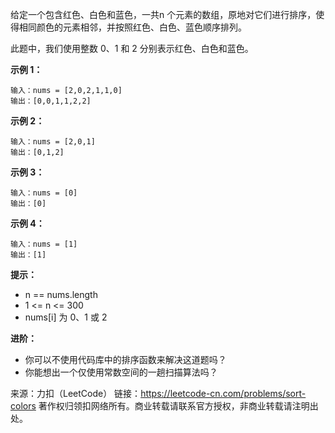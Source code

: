 给定一个包含红色、白色和蓝色，一共n 个元素的数组，原地对它们进行排序，使得相同颜色的元素相邻，并按照红色、白色、蓝色顺序排列。

此题中，我们使用整数 0、1 和 2 分别表示红色、白色和蓝色。



**示例 1：**
```
输入：nums = [2,0,2,1,1,0]
输出：[0,0,1,1,2,2]
```
**示例 2：**
```
输入：nums = [2,0,1]
输出：[0,1,2]
```
**示例 3：**
```
输入：nums = [0]
输出：[0]
```
**示例 4：**
```
输入：nums = [1]
输出：[1]
```

**提示：**

* n == nums.length
* 1 <= n <= 300
* nums[i] 为 0、1 或 2


**进阶：**

* 你可以不使用代码库中的排序函数来解决这道题吗？
* 你能想出一个仅使用常数空间的一趟扫描算法吗？

来源：力扣（LeetCode）
链接：https://leetcode-cn.com/problems/sort-colors
著作权归领扣网络所有。商业转载请联系官方授权，非商业转载请注明出处。